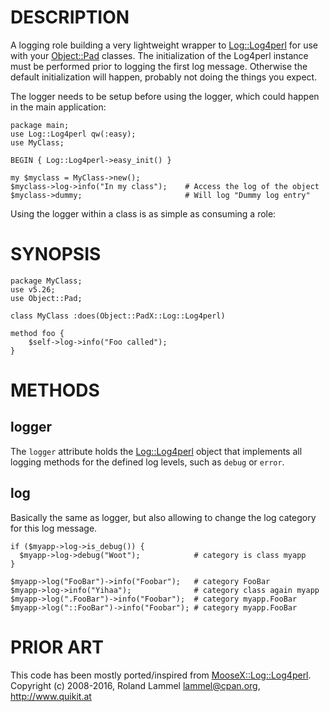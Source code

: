 # DESCRIPTION

A logging role building a very lightweight wrapper to [Log::Log4perl](https://metacpan.org/pod/Log%3A%3ALog4perl) for use
with your [Object::Pad](https://metacpan.org/pod/Object%3A%3APad) classes. The initialization of the Log4perl instance
must be performed prior to logging the first log message.  Otherwise the
default initialization will happen, probably not doing the things you expect.

The logger needs to be setup before using the logger, which could happen in the
main application:

    package main;
    use Log::Log4perl qw(:easy);
    use MyClass;

    BEGIN { Log::Log4perl->easy_init() }

    my $myclass = MyClass->new();
    $myclass->log->info("In my class");    # Access the log of the object
    $myclass->dummy;                       # Will log "Dummy log entry"

Using the logger within a class is as simple as consuming a role:

# SYNOPSIS

    package MyClass;
    use v5.26;
    use Object::Pad;

    class MyClass :does(Object::PadX::Log::Log4perl)

    method foo {
        $self->log->info("Foo called");
    }

# METHODS

## logger

The `logger` attribute holds the [Log::Log4perl](https://metacpan.org/pod/Log%3A%3ALog4perl) object that implements all
logging methods for the defined log levels, such as `debug` or `error`.

## log

Basically the same as logger, but also allowing to change the log category for
this log message.

    if ($myapp->log->is_debug()) {
      $myapp->log->debug("Woot");            # category is class myapp
    }

    $myapp->log("FooBar")->info("Foobar");   # category FooBar
    $myapp->log->info("Yihaa");              # category class again myapp
    $myapp->log(".FooBar")->info("Foobar");  # category myapp.FooBar
    $myapp->log("::FooBar")->info("Foobar"); # category myapp.FooBar

# PRIOR ART

This code has been mostly ported/inspired from [MooseX::Log::Log4perl](https://metacpan.org/pod/MooseX%3A%3ALog%3A%3ALog4perl).
Copyright (c) 2008-2016, Roland Lammel <lammel@cpan.org>, http://www.quikit.at
